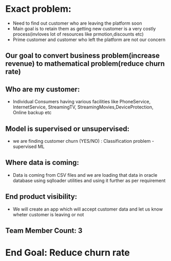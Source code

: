 # Exact problem:
* Need to find out customer who are leaving the platform soon 
* Main goal is to retain them as getting new customer is a very costly process(invloves lot of resources like prmotion,discounts etc)
* Prime customer and customer who left the platform are not our concern

## Our goal to convert business problem(increase revenue) to mathematical problem(reduce churn rate)

## Who are my customer:
* Individual Consumers having various facilities like PhoneService, InternetService, StreamingTV, StreamingMovies,DeviceProtection, Online backup etc

## Model is supervised or unsupervised:
* we are finding customer churn (YES/NO) : Classification problem - supervised ML

## Where data is coming:
* Data is coming from CSV files and we are loading that data in oracle database using sqlloader utilities and using it further as per requirement
  
## End product visibility:
* We will create an app which will accept customer data and let us know wheter customer is leaving or not

## Team Member Count: 3

# End Goal: Reduce churn rate
